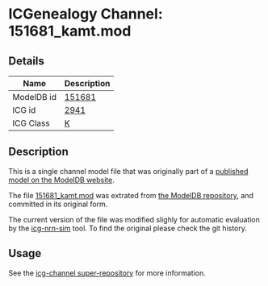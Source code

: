 # ICGenealogy Channel: 151681\_kamt.mod

## Details

Name | Description
---- | -----------
ModelDB id | [151681](http://senselab.med.yale.edu/ModelDB/ShowModel.cshtml?model=151681)
ICG id | [2941](http://icg.neurotheory.ox.ac.uk/channels/1/2941)
ICG Class | [K](http://icg.neurotheory.ox.ac.uk/channels/1)

## Description

This is a single channel model file that was originally part of a [published model on the ModelDB website](http://senselab.med.yale.edu/ModelDB/ShowModel.cshtml?model=151681).


The file [151681\_kamt.mod](151681_kamt.mod) was extrated from [the ModelDB repository](http://senselab.med.yale.edu/ModelDB/ShowModel.cshtml?model=151681), and committed in its original form.

The current version of the file was modified slighly for automatic evaluation by the [icg-nrn-sim](https://github.com/icgenealogy/icg-nrn-sim) tool. To find the original please check the git history.


## Usage

See the [icg-channel super-repository](https://github.com/icgenealogy/icg-channels) for more information.